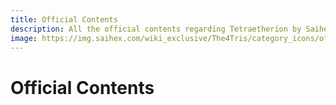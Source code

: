 ```yaml
---
title: Official Contents
description: All the official contents regarding Tetraetherion by Saihex Studios.
image: https://img.saihex.com/wiki_exclusive/The4Tris/category_icons/official_contents.svg
---
```

# Official Contents